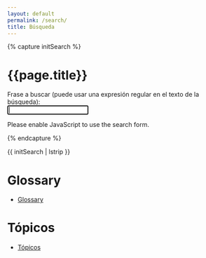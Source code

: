 ```yaml
---
layout: default
permalink: /search/
title: Búsqueda
---
```


{% capture initSearch %}

<h1>{{page.title}}</h1>

<form id="search-form" action="">
  <label class="label" for="search">Frase a buscar (puede usar una expresión regular en el texto de la búsqueda):</label>
  <br/>
  <input class="input" id="search" type="text" name="search" autofocus placeholder="" autocomplete="off">
  
  <ul class="list  list--results" id="list">
  </ul>
</form>

<script type="text/javascript" src="{{site.baseurl}}/assets/src/fetch.js"></script>
<script type="text/javascript" src="{{site.baseurl}}/assets/src/search.js"></script>

<script type="text/javascript">

  const search = new JekyllSearch(
    '{{site.baseurl}}/assets/src/search.json',
    '#search',
    '#list',
    '{{site.baseurl}}'
  );
  search.init(); 
  
</script>

<noscript>Please enable JavaScript to use the search form.</noscript>

{% endcapture %}

{{ initSearch | lstrip }}

# Glossary

* [Glossary]({{site.baseurl}}/glossary.html)

# Tópicos

* [Tópicos]({{site.baseurl}}/topics)
